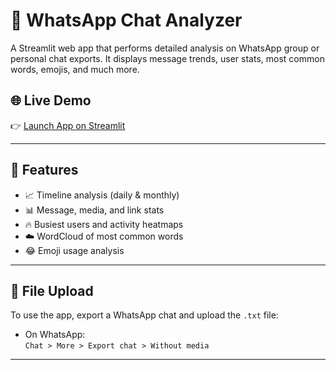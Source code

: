 # 💬 WhatsApp Chat Analyzer

A Streamlit web app that performs detailed analysis on WhatsApp group or personal chat exports. It displays message trends, user stats, most common words, emojis, and much more.

## 🌐 Live Demo

👉 [Launch App on Streamlit](https://whatsappchatanalyser-4y87gxomjindfkrgxnhslj.streamlit.app/)

---

## 🧠 Features

- 📈 Timeline analysis (daily & monthly)
- 📊 Message, media, and link stats
- 🔥 Busiest users and activity heatmaps
- ☁️ WordCloud of most common words
- 😂 Emoji usage analysis

---

## 📂 File Upload

To use the app, export a WhatsApp chat and upload the `.txt` file:
- On WhatsApp:  
  `Chat > More > Export chat > Without media`

---

